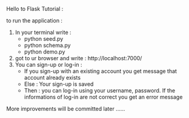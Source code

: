 Hello to Flask Tutorial : 

to run the application : 

1) In your terminal write : 
	* python seed.py
	* python schema.py
	* python demo.py
2) got to ur browser and write : http://localhost:7000/
3) You can sign-up or log-in :
	* If you sign-up with an existing account you get message that account already exists 
	* Else : Your sign-up is saved 
	* Then : you can log-in using your username, password. If the informations of log-in are not correct you get an error message
	
More improvements will be committed later ......
